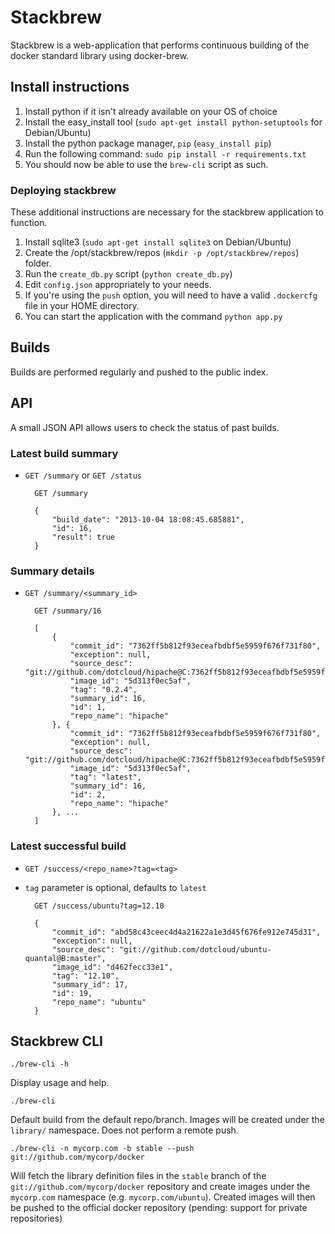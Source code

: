 # Stackbrew

Stackbrew is a web-application that performs continuous building of the docker
standard library using docker-brew.

## Install instructions

1. Install python if it isn't already available on your OS of choice
1. Install the easy_install tool (`sudo apt-get install python-setuptools`
for Debian/Ubuntu)
1. Install the python package manager, `pip` (`easy_install pip`)
1. Run the following command: `sudo pip install -r requirements.txt`
1. You should now be able to use the `brew-cli` script as such.

### Deploying stackbrew

These additional instructions are necessary for the stackbrew application to
function.

1. Install sqlite3 (`sudo apt-get install sqlite3` on Debian/Ubuntu)
1. Create the /opt/stackbrew/repos (`mkdir -p /opt/stackbrew/repos`) folder.
2. Run the `create_db.py` script (`python create_db.py`)
3. Edit `config.json` appropriately to your needs.
4. If you're using the `push` option, you will need to have a valid
   `.dockercfg` file in your HOME directory.
5. You can start the application with the command `python app.py`

## Builds

Builds are performed regularly and pushed to the public index.

## API

A small JSON API allows users to check the status of past builds.

### Latest build summary

* `GET /summary` or `GET /status`


        GET /summary

        {
            "build_date": "2013-10-04 18:08:45.685881", 
            "id": 16, 
            "result": true
        }

### Summary details

* `GET /summary/<summary_id>`


        GET /summary/16

        [
            {
                "commit_id": "7362ff5b812f93eceafbdbf5e5959f676f731f80", 
                "exception": null, 
                "source_desc": "git://github.com/dotcloud/hipache@C:7362ff5b812f93eceafbdbf5e5959f676f731f80",
                "image_id": "5d313f0ec5af",
                "tag": "0.2.4",
                "summary_id": 16,
                "id": 1,
                "repo_name": "hipache"
            }, {
                "commit_id": "7362ff5b812f93eceafbdbf5e5959f676f731f80",
                "exception": null,
                "source_desc": "git://github.com/dotcloud/hipache@C:7362ff5b812f93eceafbdbf5e5959f676f731f80",
                "image_id": "5d313f0ec5af",
                "tag": "latest",
                "summary_id": 16,
                "id": 2,
                "repo_name": "hipache"
            }, ...
        ]

### Latest successful build

* `GET /success/<repo_name>?tag=<tag>`
* `tag` parameter is optional, defaults to `latest`


        GET /success/ubuntu?tag=12.10

        {
            "commit_id": "abd58c43ceec4d4a21622a1e3d45f676fe912e745d31",
            "exception": null,
            "source_desc": "git://github.com/dotcloud/ubuntu-quantal@B:master",
            "image_id": "d462fecc33e1",
            "tag": "12.10",
            "summary_id": 17,
            "id": 19,
            "repo_name": "ubuntu"
        }

## Stackbrew CLI

    ./brew-cli -h

Display usage and help.

    ./brew-cli

Default build from the default repo/branch. Images will be created under the
`library/` namespace. Does not perform a remote push.

    ./brew-cli -n mycorp.com -b stable --push git://github.com/mycorp/docker

Will fetch the library definition files in the `stable` branch of the
`git://github.com/mycorp/docker` repository and create images under the
`mycorp.com` namespace (e.g. `mycorp.com/ubuntu`). Created images will then
be pushed to the official docker repository (pending: support for private
repositories)